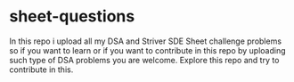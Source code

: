 # sheet-questions
In this repo i upload all my DSA and Striver SDE Sheet challenge problems so if you want to learn or if you want to contribute in this repo by uploading such type of  DSA problems you are welcome.
Explore this repo and try to contribute in this.
